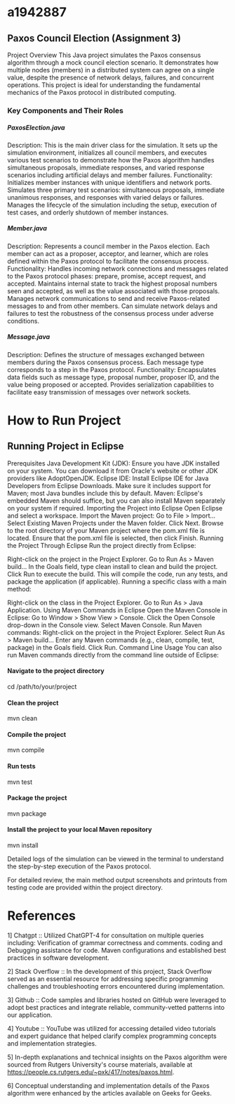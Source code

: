 # a1942887

## Paxos Council Election (Assignment 3)
Project Overview
This Java project simulates the Paxos consensus algorithm through a mock council election scenario. It demonstrates how multiple nodes (members) in a distributed system can agree on a single value, despite the presence of network delays, failures, and concurrent operations. This project is ideal for understanding the fundamental mechanics of the Paxos protocol in distributed computing.

### Key Components and Their Roles

##### PaxosElection.java

Description: This is the main driver class for the simulation. It sets up the simulation environment, initializes all council members, and executes various test scenarios to demonstrate how the Paxos algorithm handles simultaneous proposals, immediate responses, and varied response scenarios including artificial delays and member failures.
Functionality:
Initializes member instances with unique identifiers and network ports.
Simulates three primary test scenarios: simultaneous proposals, immediate unanimous responses, and responses with varied delays or failures.
Manages the lifecycle of the simulation including the setup, execution of test cases, and orderly shutdown of member instances.

##### Member.java

Description: Represents a council member in the Paxos election. Each member can act as a proposer, acceptor, and learner, which are roles defined within the Paxos protocol to facilitate the consensus process.
Functionality:
Handles incoming network connections and messages related to the Paxos protocol phases: prepare, promise, accept request, and accepted.
Maintains internal state to track the highest proposal numbers seen and accepted, as well as the value associated with those proposals.
Manages network communications to send and receive Paxos-related messages to and from other members.
Can simulate network delays and failures to test the robustness of the consensus process under adverse conditions.

##### Message.java

Description: Defines the structure of messages exchanged between members during the Paxos consensus process. Each message type corresponds to a step in the Paxos protocol.
Functionality:
Encapsulates data fields such as message type, proposal number, proposer ID, and the value being proposed or accepted.
Provides serialization capabilities to facilitate easy transmission of messages over network sockets.

# How to Run Project
## Running Project in Eclipse
Prerequisites
Java Development Kit (JDK): Ensure you have JDK installed on your system. You can download it from Oracle's website or other JDK providers like AdoptOpenJDK.
Eclipse IDE: Install Eclipse IDE for Java Developers from Eclipse Downloads. Make sure it includes support for Maven; most Java bundles include this by default.
Maven: Eclipse's embedded Maven should suffice, but you can also install Maven separately on your system if required.
Importing the Project into Eclipse
Open Eclipse and select a workspace.
Import the Maven project:
Go to File > Import...
Select Existing Maven Projects under the Maven folder.
Click Next.
Browse to the root directory of your Maven project where the pom.xml file is located.
Ensure that the pom.xml file is selected, then click Finish.
Running the Project
Through Eclipse
Run the project directly from Eclipse:

Right-click on the project in the Project Explorer.
Go to Run As > Maven build...
In the Goals field, type clean install to clean and build the project.
Click Run to execute the build. This will compile the code, run any tests, and package the application (if applicable).
Running a specific class with a main method:

Right-click on the class in the Project Explorer.
Go to Run As > Java Application.
Using Maven Commands in Eclipse
Open the Maven Console in Eclipse:
Go to Window > Show View > Console.
Click the Open Console drop-down in the Console view.
Select Maven Console.
Run Maven commands:
Right-click on the project in the Project Explorer.
Select Run As > Maven build...
Enter any Maven commands (e.g., clean, compile, test, package) in the Goals field.
Click Run.
Command Line Usage
You can also run Maven commands directly from the command line outside of Eclipse:

#### Navigate to the project directory
cd /path/to/your/project

#### Clean the project
mvn clean

#### Compile the project
mvn compile

#### Run tests
mvn test

#### Package the project
mvn package

#### Install the project to your local Maven repository
mvn install

Detailed logs of the simulation can be viewed in the terminal to understand the step-by-step execution of the Paxos protocol.

For detailed review, the main method output screenshots and printouts from testing code are provided within the project directory. 

# References
1] Chatgpt :: Utilized ChatGPT-4 for consultation on multiple queries including:
Verification of grammar correctness and comments.
coding and Debugging assistance for code.
Maven configurations and established best practices in software development.

2] Stack Overflow :: In the development of this project, Stack Overflow served as an essential resource for addressing specific programming challenges and troubleshooting errors encountered during implementation.

3] Github :: Code samples and libraries hosted on GitHub were leveraged to adopt best practices and integrate reliable, community-vetted patterns into our application.

4] Youtube :: YouTube was utilized for accessing detailed video tutorials and expert guidance that helped clarify complex programming concepts and implementation strategies.

5] In-depth explanations and technical insights on the Paxos algorithm were sourced from Rutgers University's course materials, available at https://people.cs.rutgers.edu/~pxk/417/notes/paxos.html.

6] Conceptual understanding and implementation details of the Paxos algorithm were enhanced by the articles available on Geeks for Geeks.
